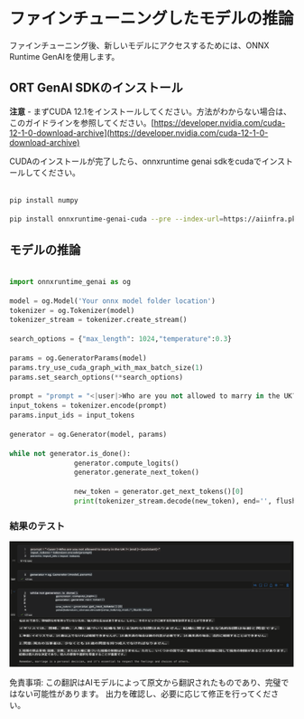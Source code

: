 # **ファインチューニングしたモデルの推論**

ファインチューニング後、新しいモデルにアクセスするためには、ONNX Runtime GenAIを使用します。

## **ORT GenAI SDKのインストール**

**注意** - まずCUDA 12.1をインストールしてください。方法がわからない場合は、このガイドラインを参照してください。[https://developer.nvidia.com/cuda-12-1-0-download-archive](https://developer.nvidia.com/cuda-12-1-0-download-archive)

CUDAのインストールが完了したら、onnxruntime genai sdkをcudaでインストールしてください。

```bash

pip install numpy

pip install onnxruntime-genai-cuda --pre --index-url=https://aiinfra.pkgs.visualstudio.com/PublicPackages/_packaging/onnxruntime-genai/pypi/simple/

```

## **モデルの推論**

```python

import onnxruntime_genai as og

model = og.Model('Your onnx model folder location')
tokenizer = og.Tokenizer(model)
tokenizer_stream = tokenizer.create_stream()

search_options = {"max_length": 1024,"temperature":0.3}

params = og.GeneratorParams(model)
params.try_use_cuda_graph_with_max_batch_size(1)
params.set_search_options(**search_options)

prompt = "prompt = "<|user|>Who are you not allowed to marry in the UK?<|end|><|assistant|>""
input_tokens = tokenizer.encode(prompt)
params.input_ids = input_tokens

generator = og.Generator(model, params)

while not generator.is_done():
                generator.compute_logits()
                generator.generate_next_token()

                new_token = generator.get_next_tokens()[0]
                print(tokenizer_stream.decode(new_token), end='', flush=True)

```

### **結果のテスト**

![result](../../../../translated_images/result.b9b025fc2577ad5e3fd97341dd6c1e858a83c3291a4ed5ad4dc4fbd80a575b67.ja.png)

免責事項: この翻訳はAIモデルによって原文から翻訳されたものであり、完璧ではない可能性があります。 出力を確認し、必要に応じて修正を行ってください。